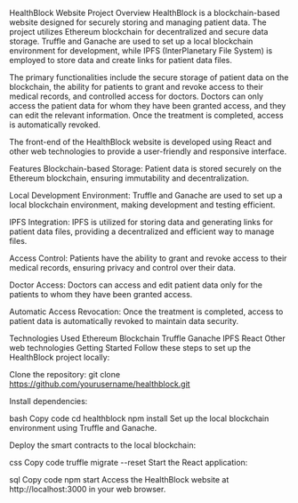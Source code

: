 HealthBlock Website
Project Overview
HealthBlock is a blockchain-based website designed for securely storing and managing patient data. The project utilizes Ethereum blockchain for decentralized and secure data storage. Truffle and Ganache are used to set up a local blockchain environment for development, while IPFS (InterPlanetary File System) is employed to store data and create links for patient data files.

The primary functionalities include the secure storage of patient data on the blockchain, the ability for patients to grant and revoke access to their medical records, and controlled access for doctors. Doctors can only access the patient data for whom they have been granted access, and they can edit the relevant information. Once the treatment is completed, access is automatically revoked.

The front-end of the HealthBlock website is developed using React and other web technologies to provide a user-friendly and responsive interface.

Features
Blockchain-based Storage: Patient data is stored securely on the Ethereum blockchain, ensuring immutability and decentralization.

Local Development Environment: Truffle and Ganache are used to set up a local blockchain environment, making development and testing efficient.

IPFS Integration: IPFS is utilized for storing data and generating links for patient data files, providing a decentralized and efficient way to manage files.

Access Control: Patients have the ability to grant and revoke access to their medical records, ensuring privacy and control over their data.

Doctor Access: Doctors can access and edit patient data only for the patients to whom they have been granted access.

Automatic Access Revocation: Once the treatment is completed, access to patient data is automatically revoked to maintain data security.

Technologies Used
Ethereum Blockchain
Truffle
Ganache
IPFS
React
Other web technologies
Getting Started
Follow these steps to set up the HealthBlock project locally:

Clone the repository: git clone https://github.com/yourusername/healthblock.git

Install dependencies:

bash
Copy code
cd healthblock
npm install
Set up the local blockchain environment using Truffle and Ganache.

Deploy the smart contracts to the local blockchain:

css
Copy code
truffle migrate --reset
Start the React application:

sql
Copy code
npm start
Access the HealthBlock website at http://localhost:3000 in your web browser.
